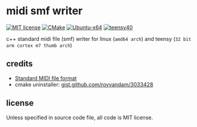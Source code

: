 # midi smf writer
[![MIT license](https://img.shields.io/badge/License-MIT-blue.svg)](LICENSE)
[![CMake](https://img.shields.io/badge/project-CMake-brightgreen.svg?label=built%20with&colorA=555555&colorB=8a8fff&logo=)](CMakelists.txt)
[![Ubuntu-x64](https://github.com/newdigate/midi-smf-writer/actions/workflows/ubuntu_x64_cmake.yml/badge.svg)](https://github.com/newdigate/midi-smf-writer/actions/workflows/ubuntu_x64_cmake.yml)
[![teensy40](https://github.com/newdigate/midi-smf-writer/actions/workflows/teensy.yml/badge.svg)](https://github.com/newdigate/midi-smf-writer/actions/workflows/teensy.yml)

c++ standard midi file (smf) writer for linux (`amd64 arch`) and teensy (`32 bit arm cortex m7 thumb arch`)  


## credits
* [Standard MIDI file format](http://www.music.mcgill.ca/~ich/classes/mumt306/StandardMIDIfileformat.html)
* cmake uninstaller: [gist.github.com/royvandam/3033428](https://gist.github.com/royvandam/3033428)

## license
Unless specified in source code file, all code is MIT license.
